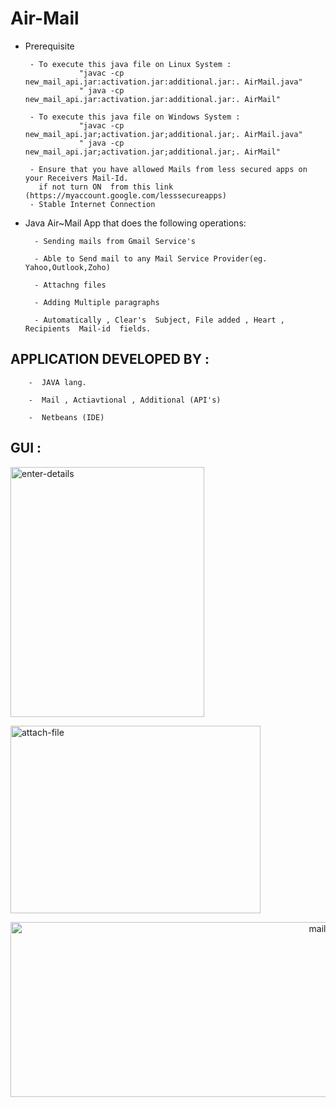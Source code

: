 # Air-Mail

- Prerequisite
      
    
       - To execute this java file on Linux System :  
                  "javac -cp new_mail_api.jar:activation.jar:additional.jar:. AirMail.java"
                  " java -cp new_mail_api.jar:activation.jar:additional.jar:. AirMail"
                  
       - To execute this java file on Windows System :  
                  "javac -cp new_mail_api.jar;activation.jar;additional.jar;. AirMail.java"
                  " java -cp new_mail_api.jar;activation.jar;additional.jar;. AirMail"   
                  
       - Ensure that you have allowed Mails from less secured apps on your Receivers Mail-Id. 
         if not turn ON  from this link  (https://myaccount.google.com/lesssecureapps)
       - Stable Internet Connection



- Java Air~Mail App that does the following operations:



        - Sending mails from Gmail Service's

        - Able to Send mail to any Mail Service Provider(eg. Yahoo,Outlook,Zoho)
            
        - Attachng files

        - Adding Multiple paragraphs

        - Automatically , Clear's  Subject, File added , Heart , Recipients  Mail-id  fields.


## APPLICATION DEVELOPED BY :

        -  JAVA lang.

        -  Mail , Actiavtional , Additional (API's)

        -  Netbeans (IDE)


## GUI :





<p align="start"><a href="https://ibb.co/kqQWtNL"><img src="https://i.ibb.co/zxf5yjd/AirMail.png" alt="enter-details" border="0"  width="310" height="400"></p>

<p align="centre"><a href="https://ibb.co/rs6hTHG"><img src="https://i.ibb.co/93t3QMg/attach-file.png" alt="attach-file" border="0" width="400" height="300"></p>

<p align="end"><a href="https://ibb.co/7JddVBr"><img src="https://i.ibb.co/SX440HV/mail-received.png" alt="mail-received" border="0" width="570" height="280"></a></p>

